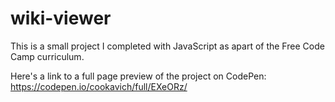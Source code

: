 # wiki-viewer

This is a small project I completed with JavaScript as apart of the Free Code Camp curriculum.

Here's a link to a full page preview of the project on CodePen: https://codepen.io/cookavich/full/EXeORz/
